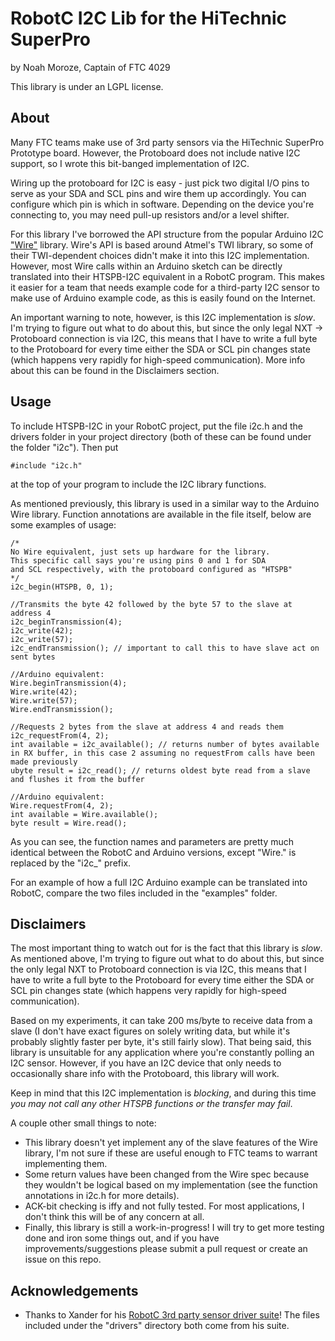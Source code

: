 # RobotC I2C Lib for the HiTechnic SuperPro 
by Noah Moroze, Captain of FTC 4029

This library is under an LGPL license.

## About
Many FTC teams make use of 3rd party sensors via the HiTechnic SuperPro Prototype board. However, the Protoboard does not include native I2C support, so I wrote this bit-banged implementation of I2C. 

Wiring up the protoboard for I2C is easy - just pick two digital I/O pins to serve as your SDA and SCL pins and wire them up accordingly. You can configure which pin is which in software. Depending on the device you're connecting to, you may need pull-up resistors and/or a level shifter. 

For this library I've borrowed the API structure from the popular Arduino I2C ["Wire"](http://www.arduino.cc/en/Reference/Wire) library. Wire's API is based around Atmel's TWI library, so some of their TWI-dependent choices didn't make it into this I2C implementation. However, most Wire calls within an Arduino sketch can be directly translated into their HTSPB-I2C equivalent in a RobotC program. This makes it easier for a team that needs example code for a third-party I2C sensor to make use of Arduino example code, as this is easily found on the Internet. 

An important warning to note, however, is this I2C implementation is *slow*. I'm trying to figure out what to do about this, but since the only legal NXT -> Protoboard connection is via I2C, this means that I have to write a full byte to the Protoboard for every time either the SDA or SCL pin changes state (which happens very rapidly for high-speed communication). More info about this can be found in the Disclaimers section.

## Usage
To include HTSPB-I2C in your RobotC project, put the file i2c.h and the drivers folder in your project directory (both of these can be found under the folder "i2c"). Then put 

    #include "i2c.h"

at the top of your program to include the I2C library functions.

As mentioned previously, this library is used in a similar way to the Arduino Wire library. Function annotations are available in the file itself, below are some examples of usage:

    /* 
    No Wire equivalent, just sets up hardware for the library.
    This specific call says you're using pins 0 and 1 for SDA
    and SCL respectively, with the protoboard configured as "HTSPB"
    */
    i2c_begin(HTSPB, 0, 1); 

    //Transmits the byte 42 followed by the byte 57 to the slave at address 4
    i2c_beginTransmission(4);
    i2c_write(42);
    i2c_write(57);
    i2c_endTransmission(); // important to call this to have slave act on sent bytes

    //Arduino equivalent:
    Wire.beginTransmission(4);
    Wire.write(42);
    Wire.write(57);
    Wire.endTransmission();

    //Requests 2 bytes from the slave at address 4 and reads them
    i2c_requestFrom(4, 2);
    int available = i2c_available(); // returns number of bytes available in RX buffer, in this case 2 assuming no requestFrom calls have been made previously
    ubyte result = i2c_read(); // returns oldest byte read from a slave and flushes it from the buffer

    //Arduino equivalent:
    Wire.requestFrom(4, 2);
    int available = Wire.available();
    byte result = Wire.read();

As you can see, the function names and parameters are pretty much identical between the RobotC and Arduino versions, except "Wire." is replaced by the "i2c_" prefix. 

For an example of how a full I2C Arduino example can be translated into RobotC, compare the two files included in the "examples" folder.

## Disclaimers
The most important thing to watch out for is the fact that this library is *slow*. As mentioned above, I'm trying to figure out what to do about this, but since the only legal NXT to Protoboard connection is via I2C, this means that I have to write a full byte to the Protoboard for every time either the SDA or SCL pin changes state (which happens very rapidly for high-speed communication).

Based on my experiments, it can take 200 ms/byte to receive data from a slave (I don't have exact figures on solely writing data, but while it's probably slightly faster per byte, it's still fairly slow). That being said, this library is unsuitable for any application where you're constantly polling an I2C sensor. However, if you have an I2C device that only needs to occasionally share info with the Protoboard, this library will work. 

Keep in mind that this I2C implementation is *blocking*, and during this time *you may not call any other HTSPB functions or the transfer may fail*. 

A couple other small things to note:
* This library doesn't yet implement any of the slave features of the Wire library, I'm not sure if these are useful enough to FTC teams to warrant implementing them.
* Some return values have been changed from the Wire spec because they wouldn't be logical based on my implementation (see the function annotations in i2c.h for more details).
* ACK-bit checking is iffy and not fully tested. For most applications, I don't think this will be of any concern at all.
* Finally, this library is still a work-in-progress! I will try to get more testing done and iron some things out, and if you have improvements/suggestions please submit a pull request or create an issue on this repo.


## Acknowledgements
* Thanks to Xander for his [RobotC 3rd party sensor driver suite](https://github.com/botbench/rdpartyrobotcdr)! The files included under the "drivers" directory both come from his suite.